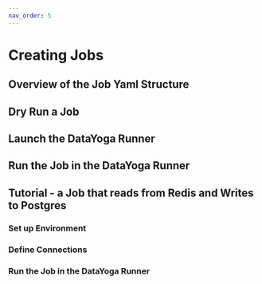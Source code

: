 ```yaml
---
nav_order: 5
---
```


# Creating Jobs

## Overview of the Job Yaml Structure

## Dry Run a Job

## Launch the DataYoga Runner

## Run the Job in the DataYoga Runner

## Tutorial - a Job that reads from Redis and Writes to Postgres

### Set up Environment

### Define Connections

### Run the Job in the DataYoga Runner
